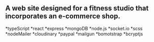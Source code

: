 ## A web site designed for a fitness studio that incorporates an e-commerce shop.
*typeScript
*react
*express
*mongoDB
*node.js
*socket.io
*scss
*nodeMailer
*cloudinary
*paypal
*mailgun
*bomotstrap
*bcryptjs
